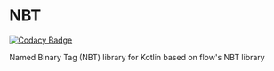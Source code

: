 # NBT   
[![Codacy Badge](https://api.codacy.com/project/badge/Grade/d974d7cde1f340509a1b2129c32658a7)](https://www.codacy.com/app/toliner/nbt?utm_source=github.com&amp;utm_medium=referral&amp;utm_content=toliner/nbt&amp;utm_campaign=Badge_Grade)


Named Binary Tag (NBT) library for Kotlin based on flow's NBT library
